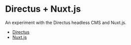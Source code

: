 # Directus + Nuxt.js

An experiment with the Directus headless CMS and Nuxt.js.

* [Directus](https://directus.io)
* [Nuxt.js](https://nuxtjs.org)
